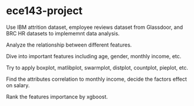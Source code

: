 # ece143-project
Use IBM attrition dataset, employee reviews dataset from Glassdoor, and BRC HR datasets to implememnt data analysis.

Analyze the relationship between different features.

Dive into important features including age, gender, monthly income, etc.

Try to apply boxplot, matlibplot, swarmplot, distplot, countplot, pieplot, etc.

Find the attributes correlation to monthly income, decide the factors effect on salary.

Rank the features importance by xgboost.

